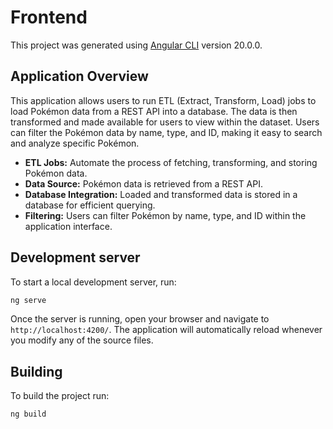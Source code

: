 # Frontend

This project was generated using [Angular CLI](https://github.com/angular/angular-cli) version 20.0.0.

## Application Overview

This application allows users to run ETL (Extract, Transform, Load) jobs to load Pokémon data from a REST API into a database. The data is then transformed and made available for users to view within the dataset. Users can filter the Pokémon data by name, type, and ID, making it easy to search and analyze specific Pokémon.

- **ETL Jobs:** Automate the process of fetching, transforming, and storing Pokémon data.
- **Data Source:** Pokémon data is retrieved from a REST API.
- **Database Integration:** Loaded and transformed data is stored in a database for efficient querying.
- **Filtering:** Users can filter Pokémon by name, type, and ID within the application interface.

## Development server

To start a local development server, run:

```bash
ng serve
```

Once the server is running, open your browser and navigate to `http://localhost:4200/`. The application will automatically reload whenever you modify any of the source files.


## Building

To build the project run:

```bash
ng build
```